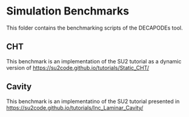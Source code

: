 # Simulation Benchmarks

This folder contains the benchmarking scripts of the DECAPODEs tool.

## CHT
This benchmark is an implementation of the SU2 tutorial as a dynamic version of https://su2code.github.io/tutorials/Static_CHT/

## Cavity
This benchmark is an implementatino of the SU2 tutorial presented in https://su2code.github.io/tutorials/Inc_Laminar_Cavity/
